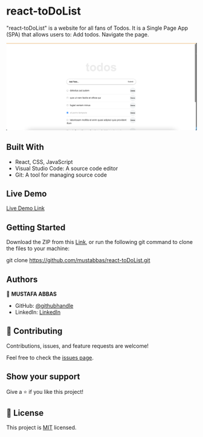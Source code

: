 # react-toDoList

"react-toDoList" is a website for all fans of Todos. It is a Single Page App (SPA) that allows users to:
Add todos.
Navigate the page.


![screenshot](./app_screenshot.png)


## Built With

-  React, CSS, JavaScript
-  Visual Studio Code: A source code editor
-  Git: A tool for managing source code

## Live Demo

[Live Demo Link](https://mustabbas.github.io/react-toDoList/)


## Getting Started

Download the ZIP from this [Link](https://github.com/mustabbas/react-toDoList), or run the following git command to clone the files to your machine:

git clone https://github.com/mustabbas/react-toDoList.git



## Authors

👤 **MUSTAFA ABBAS**

- GitHub: [@githubhandle](https://github.com/mustabbas)
- LinkedIn: [LinkedIn](https://www.linkedin.com/in/mustafa-abbas-7555ba10a)


## 🤝 Contributing

Contributions, issues, and feature requests are welcome!

Feel free to check the [issues page](https://github.com/mustabbas/react-toDoList/issues).

## Show your support

Give a ⭐️ if you like this project!


## 📝 License

This project is [MIT](./MIT.md) licensed.
